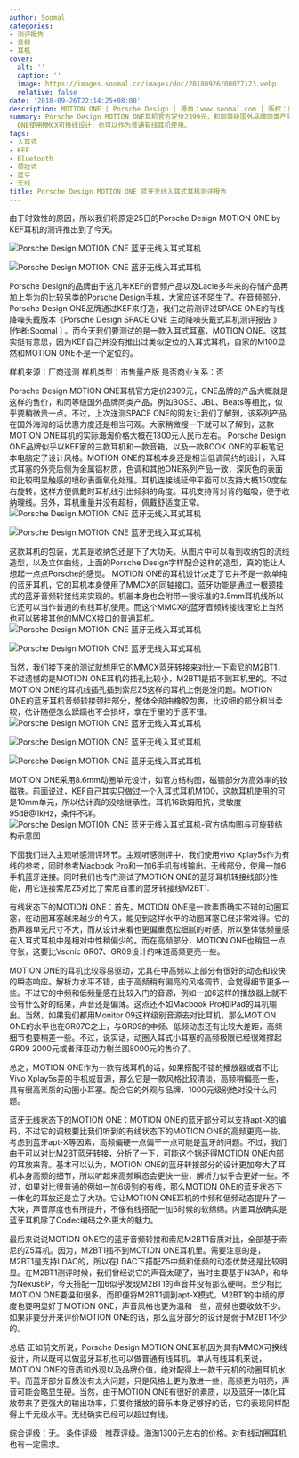 ```yaml
---
author: Soomal
categories:
- 测评报告
- 音频
- 耳机
cover:
  alt: ''
  caption: ''
  image: https://images.soomal.cc/images/doc/20180926/00077123.webp
  relative: false
date: '2018-09-26T22:14:25+08:00'
description: MOTION ONE | Porsche Design | 源自：www.soomal.com | 版权：原创 |  平均/总评分：09.55/105
summary: Porsche Design MOTION ONE耳机官方定价2399元，和同等级国外品牌同类产品似乎要稍微贵一点，但它海淘便宜，1300元出头。MOTION
  ONE使用MMCX可换线设计，也可以作为普通有线耳机使用。
tags:
- 入耳式
- KEF
- Bluetooth
- 颈挂式
- 蓝牙
- 无线
title: Porsche Design MOTION ONE 蓝牙无线入耳式耳机测评报告
---
```


由于时效性的原因，所以我们将原定25日的Porsche Design MOTION ONE by KEF耳机的测评推出到了今天。



![Porsche Design MOTION ONE 蓝牙无线入耳式耳机](https://images.soomal.cc/images/doc/20180910/00076729_01.webp)



![Porsche Design MOTION ONE 蓝牙无线入耳式耳机](https://images.soomal.cc/images/doc/20180910/00076730_01.webp)



Porsche Design的品牌由于这几年KEF的音频产品以及Lacie多年来的存储产品再加上华为的比较另类的Porsche Design手机，大家应该不陌生了。在音频部分，Porsche Design ONE品牌通过KEF来打造，我们之前测评过SPACE ONE的有线降噪头戴版本《Porsche Design SPACE ONE 主动降噪头戴式耳机测评报告 》[作者:Soomal ]
。而今天我们要测试的是一款入耳式耳塞，MOTION ONE。这其实挺有意思，因为KEF自己并没有推出过类似定位的入耳式耳机，自家的M100显然和MOTION ONE不是一个定位的。

 样机来源：厂商送测
样机类型：市售量产版
是否商业关系：否


Porsche Design MOTION ONE耳机官方定价2399元，ONE品牌的产品大概就是这样的售价，和同等级国外品牌同类产品，例如BOSE、JBL、Beats等相比，似乎要稍微贵一点。不过，上次送测SPACE ONE的网友让我们了解到，该系列产品在国外海淘的话优惠力度还是相当可观。大家稍微搜一下就可以了解到，这款MOTION ONE耳机的实际海淘价格大概在1300元人民币左右。
Porsche Design ONE品牌似乎以KEF家的三款耳机和一款音箱，以及一款BOOK ONE的平板笔记本电脑定了设计风格。MOTION ONE的耳机本身还是相当低调简约的设计，入耳式耳塞的外壳后侧为金属铝材质，色调和其他ONE系列产品一致，深灰色的表面和比较明显触感的喷砂表面氧化处理。耳机连接线延伸平面可以支持大概150度左右旋转，这样方便佩戴时耳机线引出倾斜的角度。耳机支持背对背的磁吸，便于收纳理线。另外，耳机重量并没有超标，佩戴舒适度正常。
![Porsche Design MOTION ONE 蓝牙无线入耳式耳机](https://images.soomal.cc/images/doc/20180910/00076726_01.webp)




![Porsche Design MOTION ONE 蓝牙无线入耳式耳机](https://images.soomal.cc/images/doc/20180910/00076728_01.webp)




这款耳机的包装，尤其是收纳包还是下了大功夫。从图片中可以看到收纳包的流线造型，以及立体曲线，上面的Porsche Design字样配合这样的造型，真的能让人想起一点点Porsche的感觉。
MOTION ONE的耳机设计决定了它并不是一款单纯的蓝牙耳机，它的耳机本身使用了MMCX的同轴接口，蓝牙功能是通过一根颈挂式的蓝牙音频转接线来实现的。机器本身也会附带一根标准的3.5mm耳机线所以它还可以当作普通的有线耳机使用。而这个MMCX的蓝牙音频转接线理论上当然也可以转接其他的MMCX接口的普通耳机。
![Porsche Design MOTION ONE 蓝牙无线入耳式耳机](https://images.soomal.cc/images/doc/20180910/00076732_01.webp)




![Porsche Design MOTION ONE 蓝牙无线入耳式耳机](https://images.soomal.cc/images/doc/20180910/00076733_01.webp)




当然，我们接下来的测试就想用它的MMCX蓝牙转接来对比一下索尼的M2BT1，不过遗憾的是MOTION ONE耳机的插孔比较小，M2BT1是插不到耳机里的。不过MOTION ONE的耳机线插孔插到索尼Z5这样的耳机上倒是没问题。MOTION ONE的蓝牙耳机音频转接颈挂部分，整体全部由橡胶包裹，比较细的部分相当柔软，估计随便怎么蹂躏也不会损坏，拿在手里的手感不错。
![Porsche Design MOTION ONE 蓝牙无线入耳式耳机](https://images.soomal.cc/images/doc/20180910/00076734_01.webp)




![Porsche Design MOTION ONE 蓝牙无线入耳式耳机](https://images.soomal.cc/images/doc/20180910/00076735_01.webp)




![Porsche Design MOTION ONE 蓝牙无线入耳式耳机](https://images.soomal.cc/images/doc/20180910/00076741.webp)




MOTION ONE采用8.6mm动圈单元设计，如官方结构图，磁钢部分为高效率的钕磁铁。前面说过，KEF自己其实只做过一个入耳式耳机M100，这款耳机使用的可是10mm单元，所以估计真的没啥继承性。耳机16欧姆阻抗，灵敏度95dB@1kHz，条件不详。
![Porsche Design MOTION ONE 蓝牙无线入耳式耳机-官方结构图与可旋转结构示意图](https://images.soomal.cc/images/doc/20180929/00077167.webp)




下面我们进入主观听感测评环节。主观听感测评中，我们使用vivo Xplay5s作为有线的参考，同时参考Macbook Pro和一加6手机有线输出。无线部分，使用一加6手机蓝牙连接。同时我们也专门测试了MOTION ONE的蓝牙耳机转接线部分性能，用它连接索尼Z5对比了索尼自家的蓝牙转接线M2BT1.

有线状态下的MOTION ONE：首先，MOTION ONE是一款素质确实不错的动圈耳塞，在动圈耳塞越来越少的今天，能见到这样水平的动圈耳塞已经非常难得。它的扬声器单元尺寸不大，而从设计来看也更偏重宽松细腻的听感，所以整体低频量感在入耳式耳机中是相对中性稍偏少的。而在高频部分，MOTION ONE也稍显一点夸张，这要比Vsonic GR07、GR09设计的味道高频更亮一些。

MOTION ONE的耳机比较容易驱动，尤其在中高频以上部分有很好的动态和较快的瞬态响应。解析力水平不错，由于高频稍有偏亮的风格调节，会觉得细节更多一些。不过它的中频和低频量感在比较入门的音源，例如一加6这样的播放器上就不会有什么好的结果，声音还是偏薄。这点还不如Macbook Pro和iPad的耳机输出。当然，如果我们都用Monitor 09这样级别音源去对比耳机，那么MOTION ONE的水平也在GR07C之上，与GR09的中频、低频动态还有比较大差距，高频细节也要稍差一些。不过，说实话，动圈入耳式小耳塞的高频极限已经很难撑起GR09 2000元或者拜亚动力榭兰图8000元的售价了。

总之，MOTION ONE作为一款有线耳机的话，如果搭配不错的播放器或者不比Vivo Xplay5s差的手机或音源，那么它是一款风格比较清淡，高频稍偏亮一些，具有很高素质的动圈小耳塞。配合它的外观与品牌，1000元级别绝对没什么问题。

蓝牙无线状态下的MOTION ONE：MOTION ONE的蓝牙部分可以支持apt-X的编码，不过它的调校要比我们听到的有线状态下的MOTION ONE的高频更亮一些。考虑到蓝牙apt-X等因素，高频偏硬一点偏干一点可能是蓝牙的问题。不过，我们由于可以对比M2BT蓝牙转接，分析了一下，可能这个锅还得MOTION ONE内部的耳放来背。基本可以认为，MOTION ONE的蓝牙转接部分的设计更加夸大了耳机本身高频的细节，所以听起来高频瞬态会更快一些，解析力似乎会更好一些。不过，如果对比很普通的例如一加6级别的有线，那么MOTION ONE的蓝牙状态下一体化的耳放还是立了大功。它让MOTION ONE耳机的中频和低频动态提升了一大块，声音厚度也有所提升，不像有线搭配一加6时候的软绵绵。内置耳放确实是蓝牙耳机除了Codec编码之外更大的魅力。

最后来说说MOTION ONE它的蓝牙音频转接和索尼M2BT1音质对比，全部基于索尼的Z5耳机。因为，M2BT1插不到MOTION ONE耳机里。需要注意的是，M2BT1是支持LDAC的，所以在LDAC下搭配Z5中频和低频的动态优势还是比较明显。在M2BT1测评时候，我们曾经说它的声音太硬了，当时主要基于N3AP，和华为Nexus6P，今天搭配一加6似乎发现M2BT1的声音并没有那么硬啊。至少相比MOTION ONE要温和很多。而即便将M2BT1调到apt-X模式，M2BT1的中频的厚度也要明显好于MOTION ONE，声音风格也更为温和一些，高频也要收敛不少。如果非要分开来评价MOTION ONE的话，那么蓝牙部分的设计是弱于M2BT1不少的。

总结
正如前文所说，Porsche Design MOTION ONE耳机因为具有MMCX可换线设计，所以既可以做蓝牙耳机也可以做普通有线耳机。单从有线耳机来说，MOTION ONE的音质和外观以及品牌价值，绝对配得上一款千元机的动圈耳机水平。而蓝牙部分音质没有太大问题，只是风格上更为激进一些，高频更为明亮，声音可能会略显生硬。当然，由于MOTION ONE有很好的素质，以及蓝牙一体化耳放带来了更强大的输出功率，只要你播放的音乐本身足够好的话，它的表现同样配得上千元级水平。无线确实已经可以超过有线。


综合评级：无。
条件评级：推荐评级。海淘1300元左右的价格。对有线动圈耳机也有一定需求。